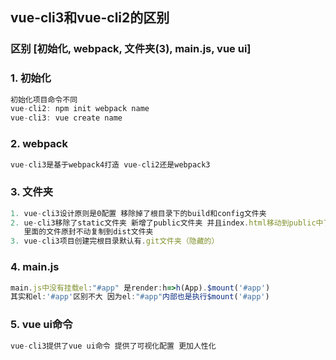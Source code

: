 ## vue-cli3和vue-cli2的区别


### 区别 [初始化, webpack, 文件夹(3), main.js, vue ui]


### 1. 初始化
```javascript
初始化项目命令不同
vue-cli2: npm init webpack name
vue-cli3: vue create name
```


### 2. webpack
```javascript
vue-cli3是基于webpack4打造 vue-cli2还是webpack3
```


### 3. 文件夹
```javascript
1. vue-cli3设计原则是0配置 移除掉了根目录下的build和config文件夹
2. ue-cli3移除了static文件夹 新增了public文件夹 并且index.html移动到public中了 
   里面的文件原封不动复制到dist文件夹
3. vue-cli3项目创建完根目录默认有.git文件夹（隐藏的）
```


### 4. main.js
```javascript
main.js中没有挂载el:"#app" 是render:h=>h(App).$mount('#app') 
其实和el:'#app'区别不大 因为el:"#app"内部也是执行$mount('#app')
```

### 5. vue ui命令
```javascript
vue-cli3提供了vue ui命令 提供了可视化配置 更加人性化
```
